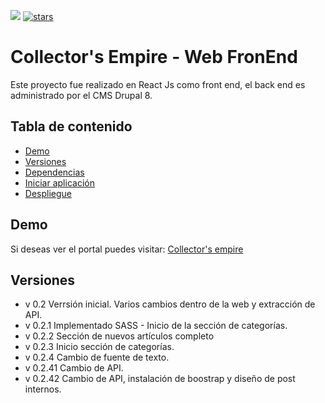 ![](https://visitor-badge.glitch.me/badge?page_id=EnrageStudio.Collectors-Web)
[![stars](https://img.shields.io/github/stars/EnrageStudio/Collectors-Web)](https://github.com/EnrageStudio/Collectors-Web)

# Collector's Empire - Web FronEnd

Este proyecto fue realizado en React Js como front end, el back end es administrado por el CMS Drupal 8.

## Tabla de contenido

-   [Demo](#demo)
-   [Versiones](#versiones)
-   [Dependencias](#dependencias)
-   [Iniciar aplicación](#iniciar-aplicación)
-   [Despliegue](#despliegue)

## Demo

Si deseas ver el portal puedes visitar: [Collector's empire](www.collectors-empire.com)

## Versiones

-   v 0.2    Verrsión inicial. Varios cambios dentro de la web y extracción de API.
-   v 0.2.1  Implementado SASS - Inicio de la sección de categorías.
-   v 0.2.2  Sección de nuevos artículos completo          
-   v 0.2.3  Inicio sección de categorías.  
-   v 0.2.4  Cambio de fuente de texto.
-   v 0.2.41 Cambio de API.
-   v 0.2.42 Cambio de API, instalación de boostrap y diseño de post internos.
